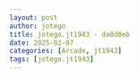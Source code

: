```yaml
---
layout: post
author: jotego
title: jotego.jt1943 - da8d0eb
date: 2025-02-07
categories: [Arcade, jt1943]
tags: [jotego.jt1943]
---
```



